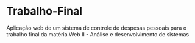 # Trabalho-Final
Aplicação web de um sistema de controle de despesas pessoais para o trabalho final da matéria Web II - Análise e desenvolvimento de sistemas
